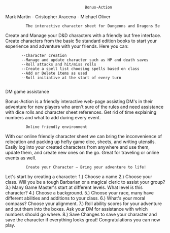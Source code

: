                                        Bonus-Action
                                       
Mark Martin - Cristopher Aracena - Michael Oliver                                                                                                                                                               

             The interactive character sheet for Dungeons and Dragons 5e

Create and Manage your D&D characters with a friendly but free interface. Create characters from the basic 5e standard edition books to start your experience and adventure with your friends. Here you can:

           --Character creation
           --Manage and update character such as HP and death saves
           --Roll attacks and hit/miss rolls
           --Create a spell list choosing spells based on class
           --Add or Delete items as used
           --Roll initiative at the start of every turn
`                                                                                                     `
             DM game assistance
             
Bonus-Action is a friendly interactive web-page assisting DM's in their adventure for new players who aren't sure of the rules and need assistance with dice rolls and character sheet references. Get rid of time explaining numbers and what to add during every event. 

             Online friendly environment 

With our online friendly character sheet we can bring the inconvenience of relocation and packing up hefty game dice, sheets, and writing utensils. Easily log into your created characters from anywhere and use them, update them, and create new ones on the go. Great for traveling or online events as well.

             Create your Character – Bring your adventure to life!

Let's start by creating a character:
1.) Choose a name
2.) Choose your class. Will you be a tough Barbarian or a magical cleric to assist your group?
3.) Many Game Master's start at different levels. What level is this character?
4.) Choose a background.
5.) Choose your race, many have different abilities and additions to your class.
6.) What's your moral compass? Choose your alignment.
7.) Roll ability scores for your adventure and put them into the boxes. Ask your DM for assistance with which numbers should go where.
8.) Save Changes to save your character  and save the character if everything looks great! Congratulations you can now play.
